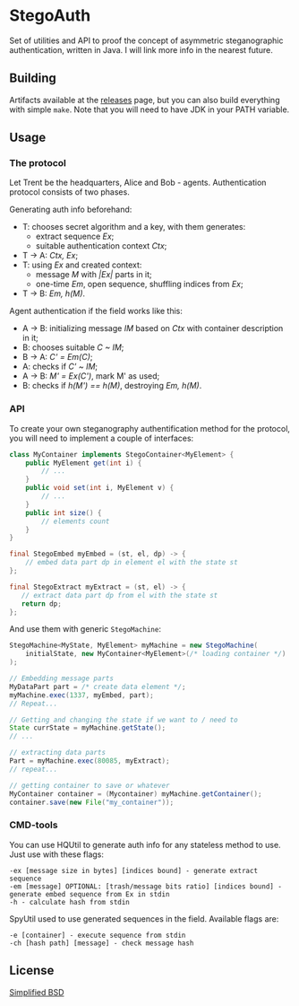 # StegoAuth
Set of utilities and API to proof the concept of asymmetric steganographic authentication, written in Java. I will link more info in the nearest future.

## Building
Artifacts available at the [releases](https://github.com/LabunskyA/StegoAuth/releases) page, but you can also build everything with simple `make`. Note that you will need to have JDK in your PATH variable.

## Usage
### The protocol
Let Trent be the headquarters, Alice and Bob - agents. Authentication protocol consists of two phases.

Generating auth info beforehand:
- T: chooses secret algorithm and a key, with them generates:
  - extract sequence *Ex*;
  - suitable authentication context *Ctx*;
- T -> A: *Ctx, Ex*;
- T: using *Ex* and created context:
  - message *M* with *|Ex|* parts in it;
  - one-time *Em*, open sequence, shuffling indices from *Ex*;
- T -> B: *Em, h(M)*.

Agent authentication if the field works like this:
- A -> B: initializing message *IM* based on *Ctx* with container description in it;
- B: chooses suitable *C ~ IM*;
- B -> A: *C' = Em(C)*;
- A: checks if *C' ~ IM*;
- A -> B: *M' = Ex(C')*, mark M' as used;
- B: checks if *h(M') == h(M)*, destroying *Em, h(M)*.

### API
To create your own steganography authentification method for the protocol, you will need to implement a couple of interfaces:
~~~java
class MyContainer implements StegoContainer<MyElement> {
    public MyElement get(int i) {
        // ...
    }
    public void set(int i, MyElement v) {
        // ...
    }
    public int size() {
        // elements count
    }
}

final StegoEmbed myEmbed = (st, el, dp) -> {
    // embed data part dp in element el with the state st
};

final StegoExtract myExtract = (st, el) -> {
   // extract data part dp from el with the state st
   return dp;
};
~~~

And use them with generic `StegoMachine`:
~~~java
StegoMachine<MyState, MyElement> myMachine = new StegoMachine(
    initialState, new MyContainer<MyElement>(/* loading container */)
);

// Embedding message parts
MyDataPart part = /* create data element */;
myMachine.exec(1337, myEmbed, part);
// Repeat...

// Getting and changing the state if we want to / need to
State currState = myMachine.getState();
// ...

// extracting data parts
Part = myMachine.exec(80085, myExtract);
// repeat...

// getting container to save or whatever
MyContainer container = (Mycontainer) myMachine.getContainer();
container.save(new File("my_container"));
~~~

### CMD-tools
You can use HQUtil to generate auth info for any stateless method to use.
Just use with these flags:
~~~
-ex [message size in bytes] [indices bound] - generate extract sequence
-em [message] OPTIONAL: [trash/message bits ratio] [indices bound] - generate embed sequence from Ex in stdin
-h - calculate hash from stdin
~~~ 

SpyUtil used to use generated sequences in the field.
Available flags are:
~~~
-e [container] - execute sequence from stdin
-ch [hash path] [message] - check message hash
~~~

## License
[Simplified BSD](LICENCE)
